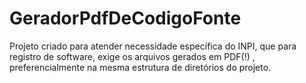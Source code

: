 # GeradorPdfDeCodigoFonte
Projeto criado para atender necessidade específica do INPI, que para registro de software, exige os arquivos gerados em PDF(!) , preferencialmente na mesma estrutura de diretórios do projeto.

